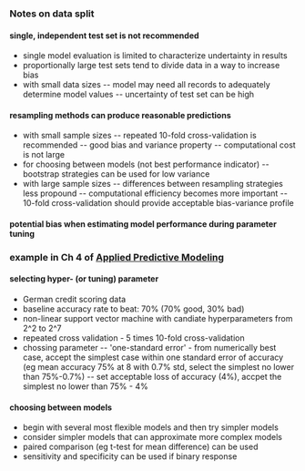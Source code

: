 
### Notes on data split
#### single, independent test set is not recommended
- single model evaluation is limited to characterize undertainty in results
- proportionally large test sets tend to divide data in a way to increase bias
- with small data sizes
-- model may need all records to adequately determine model values
-- uncertainty of test set can be high
#### resampling methods can produce reasonable predictions
- with small sample sizes
-- repeated 10-fold cross-validation is recommended
-- good bias and variance property
-- computational cost is not large
- for choosing between models (not best performance indicator)
-- bootstrap strategies can be used for low variance
- with large sample sizes
-- differences between resampling strategies less propound
-- computational efficiency becomes more important
-- 10-fold cross-validation should provide acceptable bias-variance profile
#### potential bias when estimating model performance during parameter tuning

### example in Ch 4 of [Applied Predictive Modeling](http://appliedpredictivemodeling.com/)
#### selecting hyper- (or tuning) parameter
- German credit scoring data
- baseline accuracy rate to beat: 70% (70% good, 30% bad)
- non-linear support vector machine with candiate hyperparameters from 2^2 to 2^7
- repeated cross validation - 5 times 10-fold cross-validation
- chossing parameter
-- 'one-standard error' - from numerically best case, accept the simplest case within one standard error of accuracy (eg mean accuracy 75% at 8 with 0.7% std, select the simplest no lower than 75%-0.7%)
-- set acceptable loss of accuracy (4%), accpet the simplest no lower than 75% - 4%
#### choosing between models
- begin with several most flexible models and then try simpler models
- consider simpler models that can approximate more complex models
- paired comparison (eg t-test for mean difference) can be used
- sensitivity and specificity can be used if binary response
